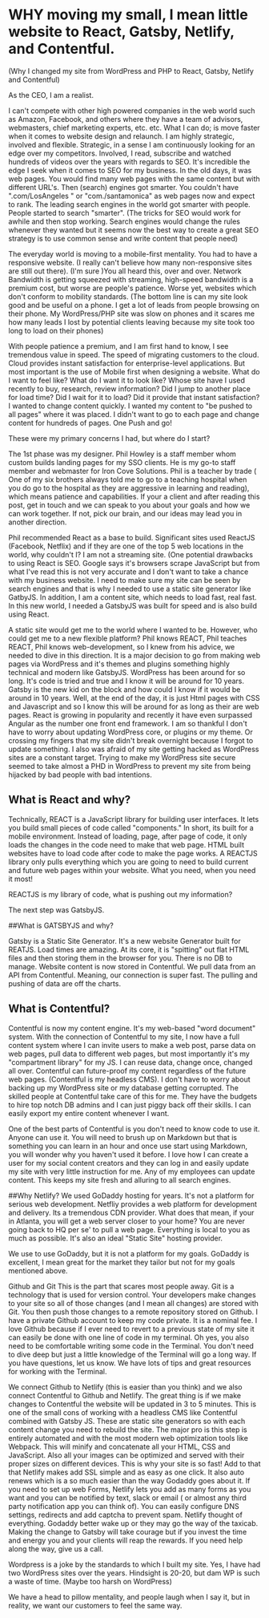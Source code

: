 # WHY moving my small, I mean little website to React, Gatsby, Netlify, and Contentful. 
(Why I changed my site from WordPress and PHP to React, Gatsby, Netlify and Contentful)

As the CEO, I am a realist.  

I can't compete with other high powered companies in the web world such as Amazon, Facebook, and others where they have a team of advisors, webmasters, chief marketing experts, etc. etc.  What I can do; is move faster when it comes to website design and relaunch. I am highly strategic, involved and flexible. Strategic, in a sense I am continuously looking for an edge over my competitors. Involved, I read, subscribe and watched hundreds of videos over the years with regards to SEO. It's incredible the edge I seek when it comes to SEO for my business. In the old days, it was web pages. You would find many web pages with the same content but with different URL's. Then (search) engines got smarter. You couldn't have ".com/LosAngeles " or "com./santamonica" as web pages now and expect to rank. The leading search engines in the world got smarter with people. People started to search "smarter". (The tricks for SEO would work for awhile and then stop working. Search engines would change the rules whenever they wanted but it seems now the best way to create a great SEO strategy is to use common sense and write content that people need)

The everyday world is moving to a mobile-first mentality. You had to have a responsive website. (I really can't believe how many non-responsive sites are still out there). (I'm sure )You all heard this, over and over. Network Bandwidth is getting squeezed with streaming, high-speed bandwidth is a premium cost, but worse are people's patience. Worse yet, websites which don't conform to mobility standards. (The bottom line is can my site look good and be useful on a phone. I get a lot of leads from people browsing on their phone. My WordPress/PHP site was slow on phones and it scares me how many leads I lost by potential clients leaving because my site took too long to load on their phones)

With people patience a premium, and I am first hand to know, I see tremendous value in speed. The speed of migrating customers to the cloud. Cloud provides instant satisfaction for enterprise-level applications. But most important is the use of Mobile first when designing a website. What do I want to feel like? What do I want it to look like? Whose site have I used recently to buy, research, review information? Did I jump to another place for load time? Did I wait for it to load? Did it provide that instant satisfaction? I wanted to change content quickly. I wanted my content to "be pushed to all pages" where it was placed. I didn't want to go to each page and change content for hundreds of pages. One Push and go! 

These were my primary concerns I had, but where do I start? 

The 1st phase was my designer. Phil Howley is a staff member whom custom builds landing pages for my SSO clients.  He is my go-to staff member and webmaster for Iron Cove Solutions. Phil is a teacher by trade ( One of my six brothers always told me to go to a teaching hospital when you do go to the hospital as they are aggressive in learning and reading), which means patience and capabilities. If your a client and after reading this post, get in touch and we can speak to you about your goals and how we can work together. If not, pick our brain, and our ideas may lead you in another direction. 



Phil recommended React as a base to build. Significant sites used ReactJS (Facebook, Netflix) and if they are one of the top 5 web locations in the world, why couldn't I? I am not a streaming site. (One potential drawbacks to using React is SEO. Google says it's browsers scrape JavaScript but from what I've read this is not very accurate and I don't want to take a chance with my business website. I need to make sure my site can be seen by search engines and that is why I needed to use a static site generator like GatbyJS. In addition, I am a content site, which needs to load fast, real fast. In this new world, I needed a GatsbyJS was built for speed and is also build using React. 

A static site would get me to the world where I wanted to be. However, who could get me to a new flexible platform?  Phil knows REACT, Phil teaches REACT,  Phil knows web-development, so I knew from his advice, we needed to dive in this direction. It is a major decision to go from making web pages via WordPress and it's themes and plugins something highly technical and modern like GatsbyJS. WordPress has been around for so long. It's code is tried and true and I know it will be around for 10 years. Gatsby is the new kid on the block and how could I know if it would be around in 10 years. Well, at the end of the day, it is just Html pages with CSS and Javascript and so I know this will be around for as long as their are web pages. React is growing in popularity and recently it have even surpassed Angular as the number one front end framework. I am so thankful I don't have to worry about updating WordPress core, or plugins or my theme. Or crossing my fingers that my site didn't break overnight because I forgot to update something. I also was afraid of my site getting hacked as WordPress sites are a constant target. Trying to make my WordPress site secure seemed to take almost a PHD in WordPress to prevent my site from being hijacked by bad people with bad intentions.

## What is React and why?
Technically, REACT is a JavaScript library for building user interfaces. It lets you build small pieces of code called "components."  In short, its built for a mobile environment. Instead of loading, page, after page of code, it only loads the changes in the code need to make that web page. HTML built websites have to load code after code to make the page works. A REACTJS library only pulls everything which you are going to need to build current and future web pages within your website. What you need, when you need it most! 

REACTJS is my library of code, what is pushing out my information? 

The next step was GatsbyJS. 

##What is GATSBYJS and why? 

Gatsby is a Static Site Generator. It's a new website Generator built for REATJS. Load times are amazing. At its core, it is "spitting" out flat HTML files and then storing them in the browser for you. There is no DB to manage. Website content is now stored in Contentful. We pull data from an API from Contentful.  Meaning, our connection is super fast. The pulling and pushing of data are off the charts. 

## What is Contentful? 
Contentful is now my content engine. It's my web-based "word document" system. With the connection of Contentful to my site, I now have a full content system where I can invite users to make a web post, parse data on web pages, pull data to different web pages, but most importantly it's my "compartment library" for my JS.  I can reuse data, change once, changed all over. Contentful can future-proof my content regardless of the future web pages. (Contentful is my headless CMS). I don't have to worry about backing up my WordPress site or my database getting corrupted. The skilled people at Contentful take care of this for me. They have the budgets to hire top notch DB admins and I can just piggy back off their skills. I can easily export my entire content whenever I want.

One of the best parts of Contentful is you don't need to know code to use it. Anyone can use it. You will need to brush up on Markdown but that is something you can learn in an hour and once use start using Markdown, you will wonder why you haven't used it before. I love how I can create a user for my social content creators and they can log in and easily update my site with very little instruction for me. Any of my employees can update content. This keeps my site fresh and alluring to all search engines. 

##Why Netlify?
We used GoDaddy hosting for years. It's not a platform for serious web development. Netfliy provides a web platform for development and delivery. Its a tremendous CDN provider. What does that mean, if your in Atlanta, you will get a web server closer to your home? You are never going back to HQ per se' to pull a web page. Everything is local to you as much as possible. It's also an ideal "Static Site" hosting provider. 

We use to use GoDaddy, but it is not a platform for my goals. GoDaddy is excellent, I mean great for the market they tailor but not for my goals mentioned above. 

Github and Git
This is the part that scares most people away. Git is a technology that is used for version control. Your developers make changes to your site so all of those changes (and I mean all changes) are stored with Git. You then push those changes to a remote repository stored on Github. I have a private Github account to keep my code private. It is a nominal fee. I love Github because if I ever need to revert to a previous state of my site it can easily be done with one line of code in my terminal. Oh yes, you also need to be comfortable writing some code in the Terminal. You don't need to dive deep but just a little knowledge of the Terminal will go a long way. If you have questions, let us know. We have lots of tips and great resources for working with the Terminal.

We connect Github to Netlify (this is easier than you think) and we also connect Contentful to Github and Netlify. The great thing is if we make changes to Contentful the website will be updated in 3 to 5 minutes. This is one of the small cons of working with a headless CMS like Contentful combined with Gatsby JS. These are static site generators so with each content change you need to rebuild the site. The major pro is this step is entirely automated and with the most modern web optimization tools like Webpack. This will minify and concatenate all your HTML, CSS and JavaScript. Also all your images can be optimized and served with their proper sizes on different devices. This is why your site is so fast!
Add to that that Netlify makes add SSL simple and as easy as one click. It also auto renews which is a so much easier than the way Godaddy goes about it.
If you need to set up web Forms, Netlify lets you add as many forms as you want and you can be notified by text, slack or email ( or almost any third party notification app you can think of). You can easily configure DNS settings, redirects and add captcha to prevent spam. Netlify thought of everything. Godaddy better wake up or they may go the way of the taxicab.
Making the change to Gatsby will take courage but if you invest the time and energy you and your clients will reap the rewards. If you need help along the way, give us a call.



Wordpress is a joke by the standards to which I built my site. Yes, I have had two WordPress sites over the years. Hindsight is 20-20, but dam WP is such a waste of time. (Maybe too harsh on WordPress)

We have a head to pillow mentality, and people laugh when I say it, but in reality, we want our customers to feel the same way.
